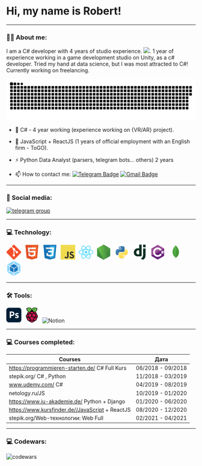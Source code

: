 
# Hi, my name is Robert!

---

### :man_technologist: About me:

I am a C# developer with 4 years of studio experience. <img src="https://media.giphy.com/media/WUlplcMpOCEmTGBtBW/giphy.gif" width="30px">.  1 year of experience working in a game development studio on Unity, as a c# developer. Tried my hand at data science, but I was most attracted to C#! Currently working on freelancing.

<p align="center">
 <img width="600" src="assets/github-snake.svg" alt="snake"/>
</p>

- :telescope: C# - 4 year working  (experience working on {VR/AR} project).

- :seedling: JavaScript + ReactJS (1 years of official employment with an English firm - ToGO).

- :zap: Python Data Analyst (parsers, telegram bots... others) 2 years

- :mailbox: How to contact me: [![Telegram Badge](https://img.shields.io/badge/-Robert-blue?style=flat&logo=Telegram&logoColor=white)](https://t.me/Untdevlog) [![Gmail Badge](https://img.shields.io/badge/-Gmail-red?style=flat&logo=Gmail&logoColor=white)](mailto:yaho432@gmail.com)

---



### 🤝 Social media:

  <div id="badges">
    <a href="https://t.me/Untdevlog " target="_blank">
      <img src="https://cdn-icons-png.flaticon.com/512/2111/2111646.png" width="40" height="40" alt="telegram group" />
    </a>
  </div>
  

---

### 💻 Technology:

<div>
  <img src="https://github.com/devicons/devicon/blob/master/icons/git/git-original.svg" title="git" alt="git" width="40" height="40"/>&nbsp
  <img src="https://github.com/devicons/devicon/blob/master/icons/html5/html5-original.svg" title="html5" alt="html5" width="40" height="40"/>&nbsp
  <img src="https://github.com/devicons/devicon/blob/master/icons/css3/css3-original.svg" title="css" alt="css" width="40" height="40"/>&nbsp
  <img src="https://github.com/devicons/devicon/blob/master/icons/javascript/javascript-original.svg" title="javascript" alt="javascript" width="40" height="40"/>&nbsp
  <img src="https://github.com/devicons/devicon/blob/master/icons/react/react-original.svg" title="reactjs" alt="reactjs" width="40" height="40"/>&nbsp
  <img src="https://github.com/devicons/devicon/blob/master/icons/nodejs/nodejs-original.svg" title="nodejs" alt="nodejs" width="40" height="40"/>&nbsp
  <img src="https://github.com/devicons/devicon/blob/master/icons/python/python-original.svg" title="python" alt="express" width="40" height="40"/>&nbsp
  <img src="https://github.com/devicons/devicon/blob/master/icons/django/django-plain.svg" title="django" alt="express" width="40" height="40"/>&nbsp
  <img src="https://github.com/devicons/devicon/blob/master/icons/csharp/csharp-original.svg" title="csharp" alt="express" width="40" height="40"/>&nbsp
  <img src="https://github.com/devicons/devicon/blob/master/icons/mongodb/mongodb-original.svg" title="mongodb" alt="mongodb" width="40" height="40"/>&nbsp
  <img src="https://github.com/devicons/devicon/blob/master/icons/webpack/webpack-original.svg" title="webpack" alt="webpack" width="40" height="40"/>&nbsp;
  <!-- <img src="https://github.com/devicons/devicon/blob/master/icons/redux/redux-original.svg" title="redux" alt="redux" width="40" height="40"/>&nbsp; -->
</div>

---

### 🛠 Tools:

<div>
  <img src="https://github.com/devicons/devicon/blob/master/icons/photoshop/photoshop-plain.svg" title="photoshop" alt="photoshop" width="40" height="40"/>&nbsp;
  <img src="https://github.com/devicons/devicon/blob/master/icons/raspberrypi/raspberrypi-original.svg" title="raspberrypi" alt="raspberrypi" width="40" height="40"/>&nbsp;
  <img src="https://upload.wikimedia.org/wikipedia/commons/e/e9/Notion-logo.svg" title="Notion" alt="Notion" width="40" height="40"/>&nbsp;
</div>

---

 ### 💻 Courses completed:

| Courses                                                           | Дата              |
| ----------------------------------------------------------------| :-----------------: |
| https://programmieren-starten.de/ C# Full Kurs                    | 06/2018 - 09/2018 |
| stepik.org/ C# , Python                                           | 11/2018 - 03/2019 |
| www.udemy.com/ C#                                                 | 04/2019 - 08/2019 |
| netology.ru/JS                                                    | 10/2019 - 01/2020 |
| https://www.iu-akademie.de/ Python + Django                       | 01/2020 - 06/2020 |
| https://www.kursfinder.de//JavaScript + ReactJS                   | 08/2020 - 12/2020 |
| stepik.org/Web-технологии:  Web Full                              | 02/2021 - 04/2021 |

---

### 💻 Codewars:

![codewars](https://www.codewars.com/users/S_OK/badges/large)


